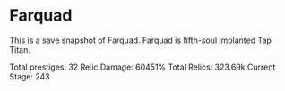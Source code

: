 Farquad
===
This is a save snapshot of Farquad. Farquad is fifth-soul implanted Tap Titan. 

Total prestiges: 32
Relic Damage: 60451%
Total Relics: 323.69k
Current Stage: 243